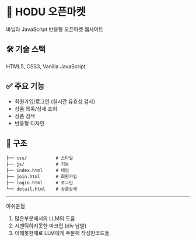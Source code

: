# 🛒 HODU 오픈마켓

바닐라 JavaScript 반응형 오픈마켓 웹사이트

## 🛠️ 기술 스택
HTML5, CSS3, Vanilla JavaScript

## ✅ 주요 기능
- 회원가입/로그인 (실시간 유효성 검사)
- 상품 목록/상세 조회
- 상품 검색
- 반응형 디자인

## 📁 구조
```
├── css/           # 스타일
├── js/            # 기능
├── index.html     # 메인
├── join.html      # 회원가입
├── login.html     # 로그인
└── detail.html    # 상품상세
```

---
아쉬운점
1. 많은부분에서의 LLM의 도움
2. 시맨틱하지못한 마크업 (div 남발)
3. 이해못한채로 LLM에게 주문해 작성한코드들.